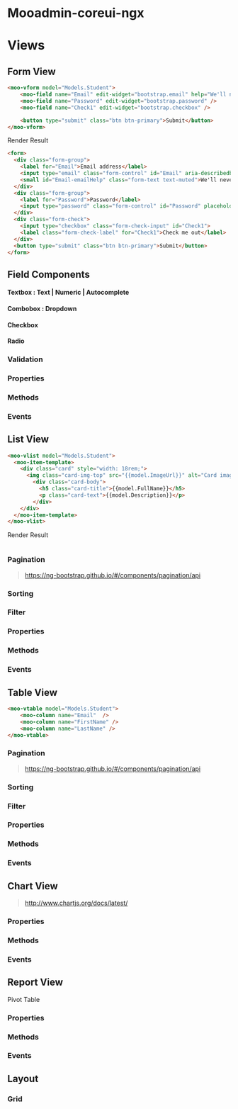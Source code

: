 # Mooadmin-coreui-ngx
# Views


## Form View

```html
<moo-vform model="Models.Student">
    <moo-field name="Email" edit-widget="bootstrap.email" help="We'll never share your email with anyone else." />
    <moo-field name="Password" edit-widget="bootstrap.password" />
    <moo-field name="Check1" edit-widget="bootstrap.checkbox" />

    <button type="submit" class="btn btn-primary">Submit</button>
</moo-vform>
```

Render Result

```html
<form>
  <div class="form-group">
    <label for="Email">Email address</label>
    <input type="email" class="form-control" id="Email" aria-describedby="Email-emailHelp" placeholder="Enter email">
    <small id="Email-emailHelp" class="form-text text-muted">We'll never share your email with anyone else.</small>
  </div>
  <div class="form-group">
    <label for="Password">Password</label>
    <input type="password" class="form-control" id="Password" placeholder="Password">
  </div>
  <div class="form-check">
    <input type="checkbox" class="form-check-input" id="Check1">
    <label class="form-check-label" for="Check1">Check me out</label>
  </div>
  <button type="submit" class="btn btn-primary">Submit</button>
</form>
```


## Field Components

#### Textbox : Text | Numeric | Autocomplete

#### Combobox : Dropdown

#### Checkbox

#### Radio

### Validation

### Properties

### Methods

### Events


## List View

```html
<moo-vlist model="Models.Student">
  <moo-item-template>
    <div class="card" style="width: 18rem;">
      <img class="card-img-top" src="{{model.ImageUrl}}" alt="Card image cap"/>
        <div class="card-body">
          <h5 class="card-title">{{model.FullName}}</h5>
          <p class="card-text">{{model.Description}}</p>
        </div>
    </div>
  </moo-item-template>
</moo-vlist>
```

Render Result

```html


```

### Pagination

> https://ng-bootstrap.github.io/#/components/pagination/api

### Sorting

### Filter

### Properties

### Methods

### Events


## Table View

```html
<moo-vtable model="Models.Student">
    <moo-column name="Email"  />
    <moo-column name="FirstName" />
    <moo-column name="LastName" />
</moo-vtable>
```

### Pagination

> https://ng-bootstrap.github.io/#/components/pagination/api

### Sorting

### Filter

### Properties

### Methods

### Events



## Chart View

> http://www.chartjs.org/docs/latest/

### Properties

### Methods

### Events


## Report View

Pivot Table

### Properties

### Methods

### Events


## Layout

### Grid
